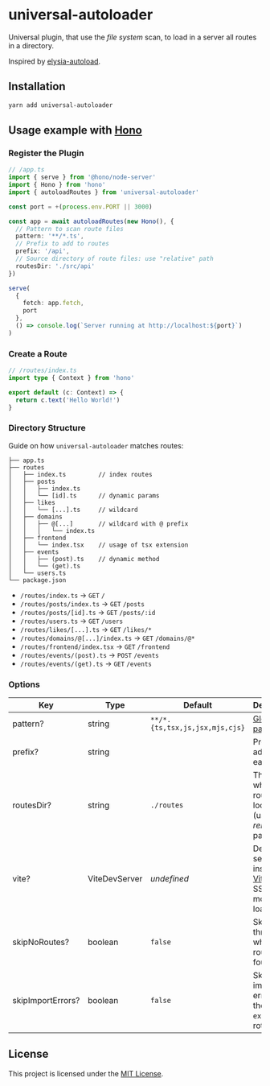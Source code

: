 # universal-autoloader

Universal plugin, that use the _file system_ scan, to load in a server all routes in a directory.

Inspired by [elysia-autoload](https://github.com/kravetsone/elysia-autoload).

## Installation

```sh
yarn add universal-autoloader
```

## Usage example with [Hono](https://hono.dev)

### Register the Plugin

```ts
// /app.ts
import { serve } from '@hono/node-server'
import { Hono } from 'hono'
import { autoloadRoutes } from 'universal-autoloader'

const port = +(process.env.PORT || 3000)

const app = await autoloadRoutes(new Hono(), {
  // Pattern to scan route files
  pattern: '**/*.ts',
  // Prefix to add to routes
  prefix: '/api',
  // Source directory of route files: use "relative" path
  routesDir: './src/api'
})

serve(
  {
    fetch: app.fetch,
    port
  },
  () => console.log(`Server running at http://localhost:${port}`)
)
```

### Create a Route

```ts
// /routes/index.ts
import type { Context } from 'hono'

export default (c: Context) => {
  return c.text('Hello World!')
}
```

### Directory Structure

Guide on how `universal-autoloader` matches routes:

```
├── app.ts
├── routes
│   ├── index.ts         // index routes
│   ├── posts
│   │   ├── index.ts
│   │   └── [id].ts      // dynamic params
│   ├── likes
│   │   └── [...].ts     // wildcard
│   ├── domains
│   │   ├── @[...]       // wildcard with @ prefix
│   │   │   └── index.ts
│   ├── frontend
│   │   └── index.tsx    // usage of tsx extension
│   ├── events
│   │   ├── (post).ts    // dynamic method
│   │   └── (get).ts
│   └── users.ts
└── package.json
```

- `/routes/index.ts` → `GET` `/`
- `/routes/posts/index.ts` → `GET` `/posts`
- `/routes/posts/[id].ts` → `GET` `/posts/:id`
- `/routes/users.ts` → `GET` `/users`
- `/routes/likes/[...].ts` → `GET` `/likes/*`
- `/routes/domains/@[...]/index.ts` → `GET` `/domains/@*`
- `/routes/frontend/index.tsx` → `GET` `/frontend`
- `/routes/events/(post).ts` → `POST` `/events`
- `/routes/events/(get).ts` → `GET` `/events`

### Options

| Key               | Type          | Default                        | Description                                                                    |
| ----------------- | ------------- | ------------------------------ | ------------------------------------------------------------------------------ |
| pattern?          | string        | `**/*.{ts,tsx,js,jsx,mjs,cjs}` | [Glob patterns](https://en.wikipedia.org/wiki/Glob_(programming))              |
| prefix?           | string        | ` `                            | Prefix to be added to each route                                               |
| routesDir?        | string        | `./routes`                     | The folder where routes are located (use a *relative* path)                    |
| vite?             | ViteDevServer | _undefined_                    | Developer server instance of [Vite](https://vite.dev) to use SSR module loader |
| skipNoRoutes?     | boolean       | `false`                        | Skip the throw error when no routes are found                                  |
| skipImportErrors? | boolean       | `false`                        | Skip the import errors with the `default export` of a rotue file               |

## License

This project is licensed under the [MIT License](LICENSE).
